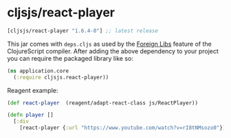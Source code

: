 # cljsjs/react-player

[](dependency)
```clojure
[cljsjs/react-player "1.6.4-0"] ;; latest release
```
[](/dependency)

This jar comes with `deps.cljs` as used by the [Foreign Libs][flibs] feature
of the ClojureScript compiler. After adding the above dependency to your project
you can require the packaged library like so:

```clojure
(ns application.core
  (:require cljsjs.react-player))
```

Reagent example:

```clojure
(def react-player  (reagent/adapt-react-class js/ReactPlayer))

(defn player []
  [:div
    [react-player {:url "https://www.youtube.com/watch?v=rI8tNMsozo0"}]])
```

[flibs]: https://clojurescript.org/reference/packaging-foreign-deps
